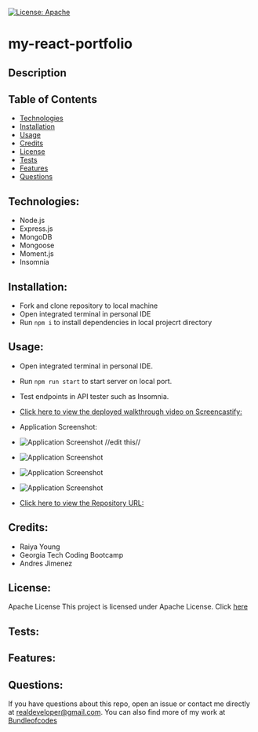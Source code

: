 [![License: Apache](https://img.shields.io/badge/license-Apache-blue.svg)](https://opensource.org/licenses/Apache)

# my-react-portfolio

## Description




## Table of Contents

- [Technologies](#technologies)
- [Installation](#installation)
- [Usage](#usage)
- [Credits](credits)
- [License](#license)
- [Tests](#tests)
- [Features](#features)
- [Questions](#questions)

## Technologies:
- Node.js
- Express.js
- MongoDB
- Mongoose
- Moment.js
- Insomnia

## Installation:
- Fork and clone repository to local machine
- Open integrated terminal in personal IDE
- Run `npm i` to install dependencies in local projecrt directory



## Usage:

- Open integrated terminal in personal IDE.
- Run `npm run start` to start server on local port.
- Test endpoints in API tester such as Insomnia.

- [Click here to view the deployed walkthrough video on Screencastify:](https://drive.google.com/file/d/1-o9vh5C7H1a9PjMOnPy7_n5n2KgIcCho/view?usp=sharing)

- Application Screenshot:

- ![Application Screenshot](/public/assets/screenshot-%20get%20all%20users.png) //edit this//
- ![Application Screenshot](/public/assets/screenshot0%20user%20post.jpeg)
- ![Application Screenshot](/public/assets/screenshot%20user%20post%20update.jpeg)
- ![Application Screenshot](/public/assets/screenshot-delete%20user.png)


- [Click here to view the Repository URL:](https://github.com/bundleofcodes/my-react-portfolio)

## Credits:

- Raiya Young
- Georgia Tech Coding Bootcamp
- Andres Jimenez

## License:

Apache License
This project is licensed under Apache License. Click [here](https://github.com/bundleofcodes/my-react-portfolio/blob/main/LICENSE)

## Tests:


## Features:

 
## Questions:

If you have questions about this repo, open an issue or contact me directly at realdeveloper@gmail.com. You can also find more of my work at [Bundleofcodes](https://github.com/bundleofcodes)